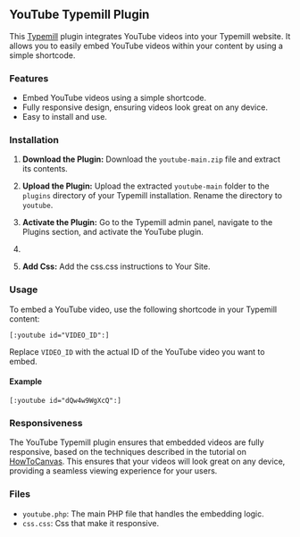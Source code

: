 
## YouTube Typemill Plugin

This [Typemill](https://typemill.net/) plugin integrates YouTube videos into your Typemill website. It allows you to easily embed YouTube videos within your content by using a simple shortcode.

### Features

-   Embed YouTube videos using a simple shortcode.
-   Fully responsive design, ensuring videos look great on any device.
-   Easy to install and use.

### Installation

1.  **Download the Plugin:** Download the `youtube-main.zip` file and extract its contents.
    
2.  **Upload the Plugin:** Upload the extracted `youtube-main` folder to the `plugins` directory of your Typemill installation. Rename the directory to `youtube`.
    
3.  **Activate the Plugin:** Go to the Typemill admin panel, navigate to the Plugins section, and activate the YouTube plugin.
4.  
5. **Add Css:** Add the css.css instructions to Your Site.
    

### Usage

To embed a YouTube video, use the following shortcode in your Typemill content:

`[:youtube id="VIDEO_ID":]` 

Replace `VIDEO_ID` with the actual ID of the YouTube video you want to embed.

#### Example

`[:youtube id="dQw4w9WgXcQ":]` 

### Responsiveness

The YouTube Typemill plugin ensures that embedded videos are fully responsive, based on the techniques described in the tutorial on [HowToCanvas](https://www.howtocanvas.com/create-amazing-pages-in-canvas/responsive-youtube-iframes#:~:text=For%20the%20vast%20majority%20of,and%20you'll%20be%20set.&text=The%20result%20will%20be%20a,of%20our%20tips%20and%20tricks). This ensures that your videos will look great on any device, providing a seamless viewing experience for your users.

### Files

-   `youtube.php`: The main PHP file that handles the embedding logic.
-  `css.css`: Css that make it responsive.
	
